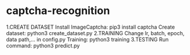 # captcha-recognition
1.CREATE DATASET
Install ImageCaptcha: pip3 install captcha
Create dataset: python3 create_dataset.py
2.TRAINING
Change lr, batch, epoch, data path,... in config.py
Training: python3 training
3.TESTING
Run command: python3 predict.py
